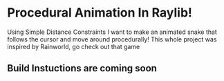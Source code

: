 # Procedural Animation In Raylib! 
Using Simple Distance Constraints I want to make an animated snake that follows the cursor and move around procedurally! This whole project was inspired by Rainworld, go check out that game

## Build Instuctions are coming soon
